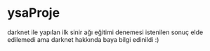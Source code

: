 # ysaProje
darknet ile yapılan ilk sinir ağı eğitimi denemesi
istenilen sonuç elde edilemedi ama darknet hakkında baya bilgi edinildi :)
